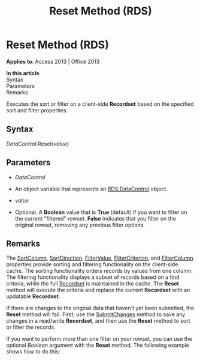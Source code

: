 ﻿---
title: Reset Method (RDS)
TOCTitle: Reset Method (RDS)
ms:assetid: 169ebd1e-6071-613e-c065-3af060167456
ms:mtpsurl: https://msdn.microsoft.com/library/JJ248924(v=office.15)
ms:contentKeyID: 48543435
ms.date: 09/18/2015
mtps_version: v=office.15
---

# Reset Method (RDS)


**Applies to**: Access 2013 | Office 2013

**In this article**  
Syntax  
Parameters  
Remarks  

Executes the sort or filter on a client-side **Recordset** based on the specified sort and filter properties.

## Syntax

*DataControl*.Reset(*value*)

## Parameters

  - *DataControl*

  - An object variable that represents an [RDS.DataControl](datacontrol-object-rds.md) object.

  - *value*

  - Optional. A **Boolean** value that is **True** (default) if you want to filter on the current "filtered" rowset. **False** indicates that you filter on the original rowset, removing any previous filter options.

## Remarks

The [SortColumn](sortcolumn-property-rds.md), [SortDirection](sortdirection-property-rds.md), [FilterValue](filtervalue-property-rds.md), [FilterCriterion](filtercriterion-property-rds.md), and [FilterColumn](filtercolumn-property-rds.md) properties provide sorting and filtering functionality on the client-side cache. The sorting functionality orders records by values from one column. The filtering functionality displays a subset of records based on a find criteria, while the full [Recordset](recordset-object-ado.md) is maintained in the cache. The **Reset** method will execute the criteria and replace the current **Recordset** with an updatable **Recordset**.

If there are changes to the original data that haven't yet been submitted, the **Reset** method will fail. First, use the [SubmitChanges](submitchanges-method-rds.md) method to save any changes in a read/write **Recordset**, and then use the **Reset** method to sort or filter the records.

If you want to perform more than one filter on your rowset, you can use the optional *Boolean* argument with the **Reset** method. The following example shows how to do this:

